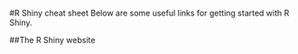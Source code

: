 #R Shiny cheat sheet
Below are some useful links for getting started with R Shiny.

##The R Shiny website
